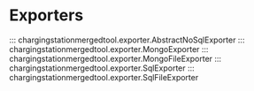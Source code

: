 # Exporters

::: chargingstationmergedtool.exporter.AbstractNoSqlExporter
::: chargingstationmergedtool.exporter.MongoExporter
::: chargingstationmergedtool.exporter.MongoFileExporter
::: chargingstationmergedtool.exporter.SqlExporter
::: chargingstationmergedtool.exporter.SqlFileExporter